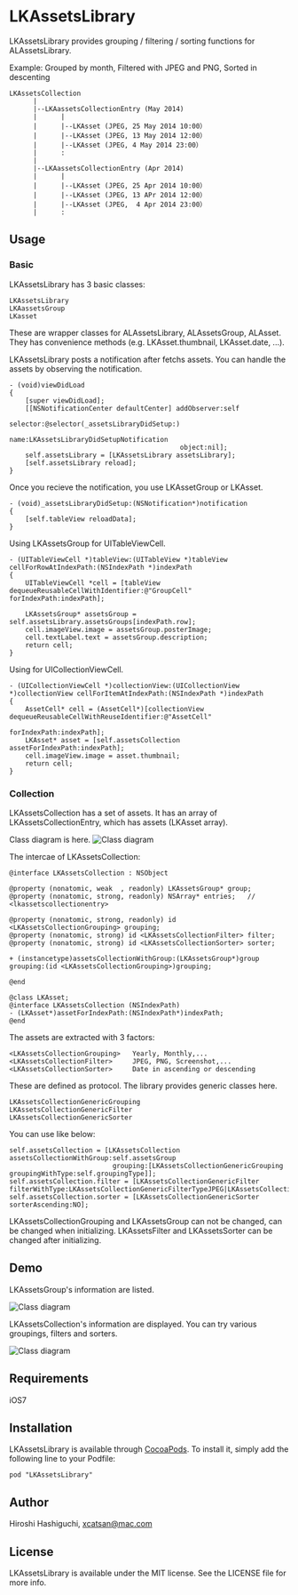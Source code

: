 # LKAssetsLibrary

LKAssetsLibrary provides grouping / filtering / sorting functions for ALAssetsLibrary.

Example: Grouped by month, Filtered with JPEG and PNG, Sorted in descenting

    LKAssetsCollection
          |
          |--LKAassetsCollectionEntry (May 2014)
          |      |
          |      |--LKAsset (JPEG, 25 May 2014 10:00）
          |      |--LKAsset (JPEG, 13 May 2014 12:00）
          |      |--LKAsset (JPEG, 4 May 2014 23:00）
          |      :
          |
          |--LKAassetsCollectionEntry (Apr 2014)
          |      |
          |      |--LKAsset (JPEG, 25 Apr 2014 10:00）
          |      |--LKAsset (JPEG, 13 APr 2014 12:00）
          |      |--LKAsset (JPEG,  4 Apr 2014 23:00）
          |      :


## Usage

### Basic

LKAssetsLibrary has 3 basic classes:

    LKAssetsLibrary
    LKAassetsGroup
    LKasset
    
These are wrapper classes for ALAssetsLibrary, ALAssetsGroup, ALAsset. They has convenience methods (e.g. LKAsset.thumbnail, LKAsset.date, ...).

LKAssetsLibrary posts a notification after fetchs assets. You can handle the assets by observing the notification.

    - (void)viewDidLoad
    {
        [super viewDidLoad];
        [[NSNotificationCenter defaultCenter] addObserver:self
                                             selector:@selector(_assetsLibraryDidSetup:)
                                                 name:LKAssetsLibraryDidSetupNotification
                                               object:nil];
        self.assetsLibrary = [LKAssetsLibrary assetsLibrary];
        [self.assetsLibrary reload];
    }

Once you recieve the notification, you use LKAssetGroup or LKAsset.

    - (void)_assetsLibraryDidSetup:(NSNotification*)notification
    {
        [self.tableView reloadData];
    }

Using LKAssetsGroup for UITableViewCell.

    - (UITableViewCell *)tableView:(UITableView *)tableView cellForRowAtIndexPath:(NSIndexPath *)indexPath
    {
        UITableViewCell *cell = [tableView dequeueReusableCellWithIdentifier:@"GroupCell" forIndexPath:indexPath];
        
        LKAssetsGroup* assetsGroup = self.assetsLibrary.assetsGroups[indexPath.row];   
        cell.imageView.image = assetsGroup.posterImage;
        cell.textLabel.text = assetsGroup.description;
        return cell;
    }

Using for UICollectionViewCell.

    - (UICollectionViewCell *)collectionView:(UICollectionView *)collectionView cellForItemAtIndexPath:(NSIndexPath *)indexPath
    {
        AssetCell* cell = (AssetCell*)[collectionView dequeueReusableCellWithReuseIdentifier:@"AssetCell"
                                                                               forIndexPath:indexPath];
        LKAsset* asset = [self.assetsCollection assetForIndexPath:indexPath];
        cell.imageView.image = asset.thumbnail;
        return cell;
    }


### Collection

LKAssetsCollection has a set of assets. It has an array of LKAssetsCollectionEntry, which has assets (LKAsset array).

Class diagram is here.
![Class diagram](Docs/LKAssetsLibrary-Classes.png)

The intercae of LKAssetsCollection:

    @interface LKAssetsCollection : NSObject
    
    @property (nonatomic, weak  , readonly) LKAssetsGroup* group;
    @property (nonatomic, strong, readonly) NSArray* entries;   // <lkassetscollectionentry>
    
    @property (nonatomic, strong, readonly) id <LKAssetsCollectionGrouping> grouping;
    @property (nonatomic, strong) id <LKAssetsCollectionFilter> filter;
    @property (nonatomic, strong) id <LKAssetsCollectionSorter> sorter;
    
    + (instancetype)assetsCollectionWithGroup:(LKAssetsGroup*)group grouping:(id <LKAssetsCollectionGrouping>)grouping;

    @end

    @class LKAsset;
    @interface LKAssetsCollection (NSIndexPath)
    - (LKAsset*)assetForIndexPath:(NSIndexPath*)indexPath;
    @end

The assets are extracted with 3 factors:

    <LKAssetsCollectionGrouping>   Yearly, Monthly,...
    <LKAssetsCollectionFilter>     JPEG, PNG, Screenshot,... 
    <LKAssetsCollectionSorter>     Date in ascending or descending

These are defined as protocol. The library provides generic classes here.

    LKAssetsCollectionGenericGrouping
    LKAssetsCollectionGenericFilter
    LKAssetsCollectionGenericSorter

You can use like below:

    self.assetsCollection = [LKAssetsCollection assetsCollectionWithGroup:self.assetsGroup
                              grouping:[LKAssetsCollectionGenericGrouping groupingWithType:self.groupingType]];
    self.assetsCollection.filter = [LKAssetsCollectionGenericFilter filterWithType:LKAssetsCollectionGenericFilterTypeJPEG|LKAssetsCollectionGenericFilterTypePNG];
    self.assetsCollection.sorter = [LKAssetsCollectionGenericSorter sorterAscending:NO];

LKAssetsCollectionGrouping and LKAssetsGroup can not be changed, can be changed when initializing. LKAssetsFilter and LKAssetsSorter can be changed after initializing.


## Demo

LKAssetsGroup's information are listed.

![Class diagram](Docs/LKAssetsLibrary-Pic1.png)


LKAssetsCollection's information are displayed. You can try various groupings, filters and sorters.

![Class diagram](Docs/LKAssetsLibrary-Pic2.png)


## Requirements

iOS7


## Installation

LKAssetsLibrary is available through [CocoaPods](http://cocoapods.org). To install
it, simply add the following line to your Podfile:

    pod "LKAssetsLibrary"

## Author

Hiroshi Hashiguchi, xcatsan@mac.com

## License

LKAssetsLibrary is available under the MIT license. See the LICENSE file for more info.
